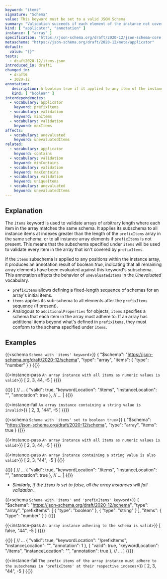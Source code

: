 ```yaml
---
keyword: "items"
signature: "Schema"
value: This keyword must be set to a valid JSON Schema
summary: "Validation succeeds if each element of the instance not covered by [`prefixItems`](/2020-12/applicator/prefixItems) validates against this schema."
kind: [ "applicator", "annotation" ]
instance: [ "array" ]
specification: "https://json-schema.org/draft/2020-12/json-schema-core.html#section-10.3.1.2"
metaschema: "https://json-schema.org/draft/2020-12/meta/applicator"
default:
  value: "{}"
tests:
  - draft2020-12/items.json
introduced_in: draft1
changed_in:
  - draft6
  - 2020-12
annotation:
   description: A boolean true if it applied to any item of the instance
   kind: [ "boolean" ]
interdependencies:
  - vocabulary: applicator
    keyword: prefixItems
  - vocabulary: validation
    keyword: minItems
  - vocabulary: validation
    keyword: maxItems
affects:
  - vocabulary: unevaluated
    keyword: unevaluatedItems
related:
  - vocabulary: applicator
    keyword: contains
  - vocabulary: validation
    keyword: minContains
  - vocabulary: validation
    keyword: maxContains
  - vocabulary: validation
    keyword: uniqueItems
  - vocabulary: unevaluated
    keyword: unevaluatedItems
---
```


## Explanation

The `items` keyword is used to validate arrays of arbitrary length where each item in the array matches the same schema. It applies its subschema to all instance items at indexes greater than the length of the `prefixItems` array in the same schema, or to all instance array elements if `prefixItems` is not present. This means that the subschema specified under `items` will be used to validate every item in the array that isn't covered by `prefixItems`.

If the `items` subschema is applied to any positions within the instance array, it produces an annotation result of boolean *true*, indicating that all remaining array elements have been evaluated against this keyword's subschema. This annotation affects the behavior of `unevaluatedItems` in the *Unevaluated* vocabulary.

* `prefixItems` allows defining a fixed-length sequence of schemas for an array's initial items.
* `items` applies its sub-schema to all elements after the `prefixItems` sequence (if present).
* Analogous to `additionalProperties` for objects, `items` specifies a schema that each item in the array must adhere to. If an array has additional items beyond what's defined in `prefixItems`, they must conform to the schema specified under `items`.

## Examples

{{<schema `Schema with 'items' keyword`>}}
{
  "$schema": "https://json-schema.org/draft/2020-12/schema",
  "type": "array",
  "items": { "type": "number" }
}
{{</schema>}}

{{<instance-pass `An array instance with all items as numeric values is valid`>}}
[ 2, 3, 44, -5 ]
{{</instance-pass>}}

{{<instance-annotation>}}
[
  // ...
  {
    "valid": true,
    "keywordLocation": "/items",
    "instanceLocation": "",
    "annotation": true
  },
  // ...
]
{{</instance-annotation>}}

{{<instance-fail `An array instance containing a string value is invalid`>}}
[ 2, 3, "44", -5 ]
{{</instance-fail>}}

{{<schema `Schema with 'items' set to boolean true`>}}
{
  "$schema": "https://json-schema.org/draft/2020-12/schema",
  "type": "array",
  "items": true
}
{{</schema>}}

{{<instance-pass `An array instance with all items as numeric values is valid`>}}
[ 2, 3, 44, -5 ]
{{</instance-pass>}}

{{<instance-pass `An array instance containing a string value is also valid`>}}
[ 2, 3, "44", -5 ]
{{</instance-pass>}}

{{<instance-annotation>}}
[
  // ...
  {
    "valid": true,
    "keywordLocation": "/items",
    "instanceLocation": "",
    "annotation": true
  },
  // ...
]
{{</instance-annotation>}}
* _Similarly, if the `items` is set to false, all the array instances will fail validation._

{{<schema `Schema with 'items' and 'prefixItems' keyword`>}}
{
  "$schema": "https://json-schema.org/draft/2020-12/schema",
  "type": "array",
  "prefixItems": [
    { "type": "boolean" },
    { "type": "string" }
  ],
  "items": { "type": "number" }
}
{{</schema>}}

{{<instance-pass `An array instance adhering to the schema is valid`>}}
[ false, "44", -5 ]
{{</instance-pass>}}

{{<instance-annotation>}}
[
  // ...
  {
    "valid": true,
    "keywordLocation": "/prefixItems",
    "instanceLocation": "",
    "annotation": 1
  },
  {
    "valid": true,
    "keywordLocation": "/items",
    "instanceLocation": "",
    "annotation": true
  },
  // ...
]
{{</instance-annotation>}}

{{<instance-fail `The prefix items of the array instance must adhere to the subschemas in 'prefixItems' at their respective indexes`>}}
[ 2, 3, "44", -5 ]
{{</instance-fail>}}
